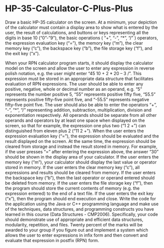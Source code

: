 # HP-35-Calculator-C-Plus-Plus
Draw a basic HP-35 calculator on the screen. At a minimum, your depiction of the calculator
must contain a display area to show what is entered by the user, the result of calculations, and
buttons or keys representing all the digits in base 10 (“0”-”9”), the basic operations ( “+”, “-”, “*”,
“/” ) operators, the expression evaluation key (“=”), the memory key (“m”), the clear memory key
(“c”), the backspace key (“b”), the file storage key (“f”), and the exit key (“x”).



When your RPN calculator program starts, it should display the calculator model on the screen
and allow the user to enter any expression in reverse polish notation,
e.g. the user might enter “45 10 + 2 * 20 – 3 /”. This expression must be stored in
an appropriate data structure that facilitates evaluation of RPN expressions. The user should be
able to enter any positive, negative, whole or decimal number as an operand, e.g. “5”
represents the number positive 5, “55” represents positive fifty five, “55.5” represents positive
fifty-five point five, and “-55.5” represents negative fifty-five point five. The user should also be
able to enter the operators “+”, “-”, “*”, “/” representing addition, subtraction, multiplication,
division and exponentiation respectively. All operands should be separate from all
other operands and operators by at least one space when displayed on the screen, so that for
example, the expression one plus two (“1 2 +”) can distinguished from eleven plus 2 (“11 2 +”).
When the user enters the expression evaluation key (“=”), the expression should be evaluated
and the result displayed on the screen. At the same time, the expression should be cleared from
storage and instead the result stored in memory. For
example, if the user presses “=” after entering the expression above, the answer
“30” should be shown in the display area of your calculator.
If the user enters the memory key (“m”), your calculator should display the last
value or operator stored in memory. If the user enters the clear memory key (“c”), all
expressions and results should be cleared from memory. If the user enters the backspace key
(“b”), then the last operator or operand entered should be deleted from memory. If the user
enters the file storage key (“f”), then the program should store the current contents of memory
(e.g. the expression entered) to the end of a
text file. If the user enters the exit key (“x”), then the program should end execution
and close.
Write the code for the application using the Java or C++ programming language
and make use of the techniques, data structures, and programming constructs you have learned
in this course (Data Structures - CMP2006). Specifically, your code should demonstrate use of
appropriate and efficient data structures, modularity, repetition, and files. Twenty percent of the
marks will be awarded to your group if you figure out and implement a system which allows the
user to enter expressions in infix form and then convert and evaluate that expression in postfix
(RPN) form.
